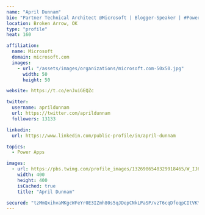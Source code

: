 ```yaml
---
name: "April Dunnam"
bio: "Partner Technical Architect @Microsoft | Blogger-Speaker | #PowerApps, #PowerAutomate, #Office365, #SharePoint | #WIT | #Karaoke Queen"
location: Broken Arrow, OK
type: "profile"
heat: 160

affiliation:
  name: Microsoft
  domain: microsoft.com
  images:
    - url: "/assets/images/organizations/microsoft.com-50x50.jpg"
      width: 50
      height: 50

website: https://t.co/enJuiGEQZc

twitter:
  username: aprildunnam
  url: https://twitter.com/aprildunnam
  followers: 13133

linkedin:
  url: https://www.linkedin.com/public-profile/in/april-dunnam

topics:
  - Power Apps

images:
  - url: https://pbs.twimg.com/profile_images/1326986540329918465/W_IJ6Ih2_400x400.jpg
    width: 400
    height: 400
    isCached: true
    title: "April Dunnam"

secured: "tzMmQxihvaMKgcWFeYr0E3IZmh80s5qJDepCNkLPaSP/vzT6cqDfeqpCItVKY8Ke9VQvFyez9S2qJO7hH4GpFTBOZsuPL/dGmadRN1BxoGuVYfKndda/S5l0VZubPczccy+8CiOMsUjv0Y6fKs7r0/6GmsiNvPcM213rGeP2tBqfs/47zG4EyItjUPjhYRIDMrMmRm+AzwVDfkDyLK+1OlACPis9HNgpaTfPVYUQr6oo6ZOSlLVoEmMz5iWaiATWkqqLenq7mhjwjCofaBJLtQf+Y3NVGn1RX4ZHgUj9mvea7ovJZATIcVSh6k54DAJ4ZgXl22juu+7WdgQEZuWEuqek92vJ9ZRp4dSS/u0BXGZxr+O0oR0SqpEXl5aYcKt8H9Jze2sV/RHNHKig59Z9VDMU8QqqUSKqBpMOO+kNgyk=;89XIrfJxJ3HroEzgH1P3og=="
---
```


